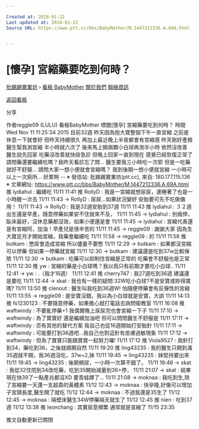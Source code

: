 ```yaml
---

Created at: 2018-01-22
Last updated at: 2018-01-22
Source URL: https://www.ptt.cc/bbs/BabyMother/M.1447212336.A.69A.html


---
```


# [懷孕] 宮縮藥要吃到何時？


[批踢踢實業坊](https://www.ptt.cc/) › [看板 BabyMother](https://www.ptt.cc/bbs/BabyMother/index.html) [關於我們](https://www.ptt.cc/about.html) [聯絡資訊](https://www.ptt.cc/contact.html)

[返回看板](https://www.ptt.cc/bbs/BabyMother/index.html)

分享

作者reggle09 (LULU)
看板BabyMother
標題\[懷孕\] 宮縮藥要吃到何時？
時間Wed Nov 11 11:25:34 2015
目前32週 昨天因為抱大寶整個下午一直宮縮 之前是休息一下就會好 但昨天持續很久 再加上最近晚上半夜都會有宮縮感 昨天剛好產檢醫生幫我測宮縮 半小時就六次了 後來馬上開兩顆小白球再測半小時 依然沒改善 醫生說先回家 吃藥沒改善就快掛急診 但晚上回家一直到現在 感覺已經恢復正常了 請問藥還要繼續吃嗎？我昨天看診忘了問... 醫生要我三小時吃一次耶 但是一吃藥就好不舒服... 請問大家一想小便就會宮縮嗎？ 我到後期一想小便就宮縮 一小時可以上一次廁所... 好累啊 -- ※ 發信站: 批踢踢實業坊(ptt.cc), 來自: 180.177.115.136 ※ 文章網址: <https://www.ptt.cc/bbs/BabyMother/M.1447212336.A.69A.html>
推 lydiahul : 繼續吃 11/11 11:41
推 RollyD : 我是一宮縮就想尿尿，連睡著了也是一小時醒一次去 11/11 11:43
→ RollyD : 尿尿…如果狀況變好 安胎要可先不吃做備用！ 11/11 11:43
→ RollyD : 我是32週安胎到37週 11/11 11:43
推 lydiahul : ３２週出生還是早產，隨意停藥如果安不住就來不及， 11/11 11:45
→ lydiahul : 別僥倖，臥床最好，沒休息藥都沒效，如果小便還是會 11/11 11:45
→ lydiahul : 宮縮代表還是有宮縮阿，加油！早產兒是很辛苦的 11/11 11:45
→ reggle09 : 謝謝大家 因為生大寶足月才開始宮縮，我藥會繼續吃 11/11 11:58
→ reggle09 : 的 11/11 11:58
推 butkam : 憋尿會造成宮縮 所以儘量不要憋 11/11 12:29
→ butkam : 如果都沒宮縮 可以停藥 但如果一停藥就宮縮 11/11 12:30
→ butkam : 建議還是吃到37w比較保險 11/11 12:30
→ butkam : 吃藥可以抑制住宮縮是正常的 吃藥會不舒服也是正常 11/11 12:30
推 yw : 宮縮的藥是小白球嗎？我以爲只有前期才要吃小白球.. 11/11 12:41
→ yw : .（我才16週） 11/11 12:41
推 cherry747 : 我27週吃到36週 建議還是要吃 11/11 12:44
→ skat : 我也有一樣的疑問:32W吃小白球?不是安寶或妳得寶嗎? 11/11 13:50
推 clenout : 醫生叫我吃到36週W! 怕隨便停藥會有反彈性的宮縮 11/11 13:55
→ reggle09 : 是安寶沒錯，我以為小白球就是安寶，大誤 11/11 14:13
推 fs1230123 : 不要隨意停藥，如果擔心就打電話去詢問衛教室 11/11 16:08
推 waftwindy : 不要亂停藥+1 我偶爾晚上尿尿完也會宮縮一下子 11/11 17:10
→ waftwindy : 為了寶寶好 還是繼續加油吧 但可以問問醫生不舒服是 11/11 17:11
→ waftwindy : 否有其他的替代方案 我自己也從16週開始打安胎針 11/11 17:11
→ waftwindy : 可能要打到36週吧...我自己也對這針有皮膚過敏現象 11/11 17:12
→ waftwindy : 但為了寶寶只能跟寶寶一起努力囉! 11/11 17:12
推 Viola9527 : 我針打到34，藥吃到36，之後就順期自然 11/11 19:20
推 ling43235 : 我的醫生只開到滿35週就不開，我36週沒吃，37w+2,妹 11/11 19:45
→ ling43235 : 妹堅持要出來 11/11 19:45
→ ling43235 : 後期頻尿，一小時一次算不錯了。 11/11 19:46
→ skat : 我從32住院到34改吃藥，吃到35開始減量到36+停， 11/11 21:07
→ skat : 結果現在快39了一點產兆都沒XD 要青蛙蹲了… 11/11 21:08
→ moknaa : 我吃到生,除了宮縮要一天還一支超貴的黃體素 11/12 12:43
→ moknaa : 快孕隆,好像可以增加子宮頸長度,醫生開了就吃 11/12 12:44
→ moknaa : 不過我還是35生了 11/12 12:45
→ moknaa : 隔壁床醫生34W停藥隔天就生了 11/12 12:45
推 nien : 吃到37週 11/12 13:38
推 leonchang : 其實尿意頻繁 通常就是宮縮了 11/15 23:35

推文自動更新已關閉

